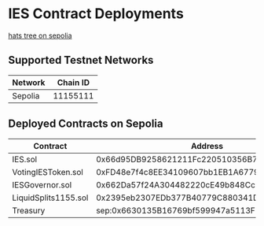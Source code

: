 # IES Contract Deployments

[hats tree on sepolia](https://app.hatsprotocol.xyz/trees/11155111/614)

<!--
## Supported Mainnet Networks

| Network         | Chain ID |
| --------------- | -------- |
| Mainnet         | 1        |
| Optimism        | 10       |
| Fantom          | 250      |
| Celo            | 42220    |
| Arbitrum        | 42161    |
| Base            | 8453     |
| Polygon         | 137      |
| Avalanche       | 43114    |
| Scroll          | 534352   |
-->

## Supported Testnet Networks

| Network | Chain ID |
| ------- | -------- |
| Sepolia | 11155111 |

## Deployed Contracts on Sepolia

<table>
<thead>
    <tr>
        <th>Contract</th>
        <th>Address</th>
    </tr>
</thead>
<tbody>
    <tr>
        <td>IES.sol</td>
        <td>0x66d95DB9258621211Fc220510356B74f5900A13d</td>
    </tr>
    <tr>
        <td>VotingIESToken.sol</td>
        <td>0xFD48e7f4c8EE34109607bb1EB1A6779A21884A03</td>
    </tr>
    <tr>
        <td>IESGovernor.sol</td>
        <td>0x662Da57f24A304482220cE49b848Cc9d67f63D02</td>
    </tr>
    <tr>
        <td>LiquidSplits1155.sol</td>
        <td>0x2395eb2307EDb377B40779C880341DB28e239f65</td>
    </tr>
    <tr>
        <td>Treasury</td>
        <td>sep:0x6630135B16769bf599947a5113F617be4feC781b</td>
    </tr>
</tbody>
</table>

